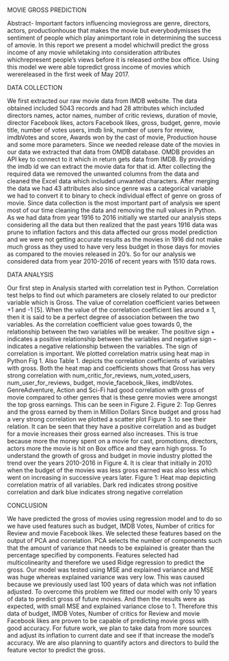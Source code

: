 MOVIE GROSS PREDICTION

Abstract- 
Important factors influencing moviegross are genre, directors, actors, productionhouse that makes the movie but everybodymisses the sentiment of people which play animportant role in determining the success of amovie. In this report we present a model whichwill predict the gross income of any movie whiletaking into consideration attributes whichrepresent people’s views before it is released onthe box office. Using this model we were able topredict gross income of movies which werereleased in the first week of May 2017.


DATA COLLECTION

We first extracted our raw movie data from IMDB website. The data obtained included 5043 records and had 28 attributes which included directors names, actor names, number of critic reviews, duration of movie, director Facebook likes, actors Facebook likes, gross, budget, genre, movie title, number of votes users, imdb link, number of users for review, imdbVotes and score, Awards won by the cast of movie, Production house and some more parameters. Since we needed release date of the movies in our data we extracted that data from OMDB database. OMDB provides an API key to connect to it which in return gets data from IMDB. By providing the imdb id we can extract the movie data for that id. After collecting the required data we removed the unwanted columns from the data and cleaned the Excel data which included unwanted characters. After merging the data we had 43 attributes also since genre was a categorical variable we had to convert it to binary to check individual effect of genre on gross of movie. Since data collection is the most important part of analysis we spent most of our time cleaning the data and removing the null values in Python. As we had data from year 1916 to 2016 initially we started our analysis steps considering all the data but then realized that the past years 1916 data was prune to inflation factors and this data affected our gross model prediction and we were not getting accurate results as the movies in 1916 did not make much gross as they used to have very less budget in those days for movies as compared to the movies released in 20’s. So for our analysis we considered data from year 2010-2016 of recent years with 1510 data rows.

DATA ANALYSIS

Our first step in Analysis started with correlation test in Python. Correlation test helps to find out which parameters are closely related to our predictor variable which is Gross. The value of correlation coefficient varies between +1 and -1 [5]. When the value of the correlation coefficient lies around ± 1, then it is said to be a perfect degree of association between the two variables. As the correlation coefficient value goes towards 0, the relationship between the two variables will be weaker. The positive sign + indicates a positive relationship between the variables and negative sign – indicates a negative relationship between the variables. The sign of correlation is important. We plotted correlation matrix using heat map in Python Fig 1. Also Table 1. depicts the correlation coefficients of variables with gross. Both the heat map and coefficients shows that Gross has very strong correlation with num_critic_for_reviews, num_voted_users, num_user_for_reviews, budget, movie_facebook_likes, imdbVotes. GenreAdventure, Action and Sci-Fi had good correlation with gross of movie compared to other genres that is these genre movies were amongst the top gross earnings. This can be seen in Figure 2. Figure 2: Top Genres and the gross earned by them in Million Dollars Since budget and gross had a very strong correlation we plotted a scatter plot Figure 3. to see their relation. It can be seen that they have a positive correlation and as budget for a movie increases their gross earned also increases. This is true because more the money spent on a movie for cast, promotions, directors, actors more the movie is hit on Box office and they earn high gross. To understand the growth of gross and budget in movie industry plotted the trend over the years 2010-2016 in Figure 4. It is clear that initially in 2010 when the budget of the movies was less gross earned was also less which went on  increasing in successive years later. Figure 1: Heat map depicting correlation matrix of all variables. Dark red indicates strong positive correlation and dark blue indicates strong negative correlation

CONCLUSION

We have predicted the gross of movies using regression model and to do so we have used features such as
budget, IMDB Votes, Number of critics for Review and movie Facebook likes. We selected these features
based on the output of PCA and correlation. PCA selects the number of components such that the amount
of variance that needs to be explained is greater than the percentage specified by components. Features
selected had multicolinearity and therefore we used Ridge regression to predict the gross. Our model was
tested using MSE and explained variance and MSE was huge whereas explained variance was very low.
This was caused because we previously used last 100 years of data which was not inflation adjusted. To
overcome this problem we fitted our model with only 10 years of data to predict gross of future movies.
And then the results were as expected, with small MSE and explained variance close to 1. Therefore this
data of budget, IMDB Votes, Number of critics for Review and movie Facebook likes are proven to be
capable of predicting movie gross with good accuracy. For future work, we plan to take data from more
sources and adjust its inflation to current date and see if that increase the model’s accuracy. We are also
planning to quantify actors and directors to build the feature vector to predict the gross.
